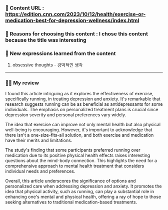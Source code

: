 ### 📍 Content URL : https://edition.cnn.com/2023/10/12/health/exercise-or-medication-best-for-depression-wellness/index.html
### 💭 Reasons for choosing this content : I chose this content because the title was interesting
### 🌟 New expressions learned from the content

1. obsessive thoughts - 강박적인 생각


---

### 🙋‍♀️ My review
I found this article intriguing as it explores the effectiveness of exercise, specifically running, in treating depression and anxiety. It's remarkable that research suggests running can be as beneficial as antidepressants for some individuals. The emphasis on personalized treatment plans is crucial since depression severity and personal preferences vary widely. 

The idea that exercise can improve not only mental health but also physical well-being is encouraging. However, it's important to acknowledge that there isn't a one-size-fits-all solution, and both exercise and medication have their merits and limitations. 

The study's finding that some participants preferred running over medication due to its positive physical health effects raises interesting questions about the mind-body connection. This highlights the need for a comprehensive approach to mental health treatment that considers individual needs and preferences. 

Overall, this article underscores the significance of options and personalized care when addressing depression and anxiety. It promotes the idea that physical activity, such as running, can play a substantial role in enhancing one's mental and physical health, offering a ray of hope to those seeking alternatives to traditional medication-based treatments.
